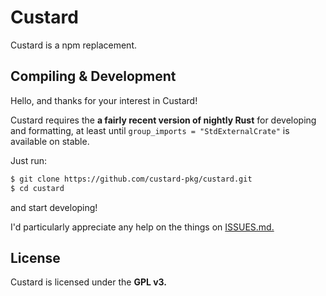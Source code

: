 # Custard
Custard is a npm replacement.

## Compiling & Development
Hello, and thanks for your interest in Custard!

Custard requires the  **a fairly recent version of nightly Rust** for developing and formatting, at least until `group_imports = "StdExternalCrate"` is available on stable.

Just run:

```sh
$ git clone https://github.com/custard-pkg/custard.git
$ cd custard
```

and start developing!

I'd particularly appreciate any help on the things on [ISSUES.md.](https://github.com/custard-pkg/custard/blob/main/ISSUES.md)

## License
Custard is licensed under the **GPL v3.**
